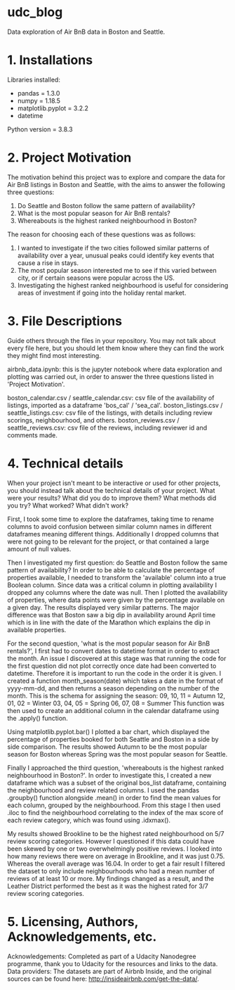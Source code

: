 # udc_blog
Data exploration of Air BnB data in Boston and Seattle. 

# 1. Installations

Libraries installed:
- pandas = 1.3.0
- numpy = 1.18.5
- matplotlib.pyplot = 3.2.2
- datetime 

Python version = 3.8.3

# 2. Project Motivation

The motivation behind this project was to explore and compare the data for Air BnB listings in Boston and Seattle, with the aims to answer the following three questions:
1. Do Seattle and Boston follow the same pattern of availability? 
2. What is the most popular season for Air BnB rentals?
3. Whereabouts is the highest ranked neighbourhood in Boston?

The reason for choosing each of these questions was as follows:
1. I wanted to investigate if the two cities followed similar patterns of availability over a year, unusual peaks could identify key events that cause a rise in stays. 
2. The most popular season interested me to see if this varied between city, or if certain seasons were popular across the US. 
3. Investigating the highest ranked neighbourhood is useful for considering areas of investment if going into the holiday rental market. 


# 3. File Descriptions
Guide others through the files in your repository. You may not talk about every file here, but you should let them know where they can find the work they might find most interesting.

airbnb_data.ipynb: this is the jupyter notebook where data exploration and plotting was carried out, in order to answer the three questions listed in 'Project Motivation'.

boston_calendar.csv / seattle_calendar.csv: csv file of the availability of listings, imported as a dataframe 'bos_cal' / 'sea_cal'.
boston_listings.csv / seattle_listings.csv: csv file of the listings, with details including review scorings, neighbourhood, and others. 
boston_reviews.csv / seattle_reviews.csv: csv file of the reviews, including reviewer id and comments made.


# 4. Technical details
When your project isn't meant to be interactive or used for other projects, you should instead talk about the technical details of your project. What were your results? What did you do to improve them? What methods did you try? What worked? What didn't work?

First, I took some time to explore the dataframes, taking time to rename columns to avoid confusion between similar column names in different dataframes meaning different things. Additionally I dropped columns that were not going to be relevant for the project, or that contained a large amount of null values.

Then I investigated my first question: do Seattle and Boston follow the same pattern of availability? 
In order to be able to calculate the percentage of properties available, I needed to transform the 'available' column into a true Boolean column. Since data was a critical column in plotting availability I dropped any columns where the date was null. Then I plotted the availability of properties, where data points were given by the percentage available on a given day. 
The results displayed very similar patterns. The major difference was that Boston saw a big dip in availability around April time which is in line with the date of the Marathon which explains the dip in available properties.  


For the second question, 'what is the most popular season for Air BnB rentals?', I first had to convert dates to datetime format in order to extract the month. An issue I discovered at this stage was that running the code for the first question did not plot correctly once date had been converted to datetime. Therefore it is important to run the code in the order it is given. 
I created a function month_season(date) which takes a date in the format of yyyy-mm-dd, and then returns a season depending on the number of the month. This is the schema for assigning the season: 
09, 10, 11 = Autumn
12, 01, 02 = Winter
03, 04, 05 = Spring
06, 07, 08 = Summer
This function was then used to create an additional column in the calendar dataframe using the .apply() function. 

Using matplotlib.pyplot.bar() I plotted a bar chart, which displayed the percentage of properties booked for both Seattle and Boston in a side by side comparison. The results showed Autumn to be the most popular season for Boston whereas Spring was the most popular season for Seattle. 


Finally I approached the third question, 'whereabouts is the highest ranked neighbourhood in Boston?'.
In order to investigate this, I created a new dataframe which was a subset of the original bos_list dataframe, containing the neighbourhood and review related columns. I used the pandas .groupby() function alongside .mean() in order to find the mean values for each column, grouped by the neighbourhood. 
From this stage I then used .iloc to find the neighbourhood correlating to the index of the max score of each review category, which was found using .idxmax(). 

My results showed Brookline to be the highest rated neighbourhood on 5/7 review scoring categories. However I questioned if this data could have been skewed by one or two overwhelmingly positive reviews. 
I looked into how many reviews there were on average in Brookline, and it was just 0.75. Whereas the overall average was 16.04. 
In order to get a fair result I filtered the dataset to only include neighbourhoods who had a mean number of reviews of at least 10 or more.
My findings changed as a result, and the Leather District performed the best as it was the highest rated for 3/7 review scoring categories. 

# 5. Licensing, Authors, Acknowledgements, etc.
Acknowledgements: Completed as part of a Udacity Nanodegree programme, thank you to Udacity for the resources and links to the data.
Data providers: The datasets are part of Airbnb Inside, and the original sources can be found here: http://insideairbnb.com/get-the-data/.

